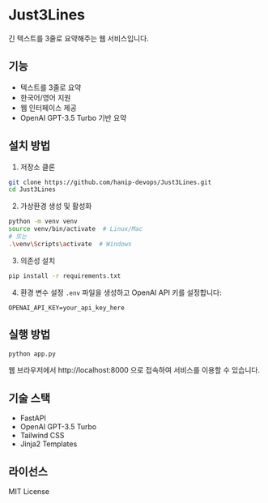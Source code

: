 # Just3Lines

긴 텍스트를 3줄로 요약해주는 웹 서비스입니다.

## 기능

- 텍스트를 3줄로 요약
- 한국어/영어 지원
- 웹 인터페이스 제공
- OpenAI GPT-3.5 Turbo 기반 요약

## 설치 방법

1. 저장소 클론
```bash
git clone https://github.com/hanip-devops/Just3Lines.git
cd Just3Lines
```

2. 가상환경 생성 및 활성화
```bash
python -m venv venv
source venv/bin/activate  # Linux/Mac
# 또는
.\venv\Scripts\activate  # Windows
```

3. 의존성 설치
```bash
pip install -r requirements.txt
```

4. 환경 변수 설정
`.env` 파일을 생성하고 OpenAI API 키를 설정합니다:
```
OPENAI_API_KEY=your_api_key_here
```

## 실행 방법

```bash
python app.py
```

웹 브라우저에서 http://localhost:8000 으로 접속하여 서비스를 이용할 수 있습니다.

## 기술 스택

- FastAPI
- OpenAI GPT-3.5 Turbo
- Tailwind CSS
- Jinja2 Templates

## 라이선스

MIT License 